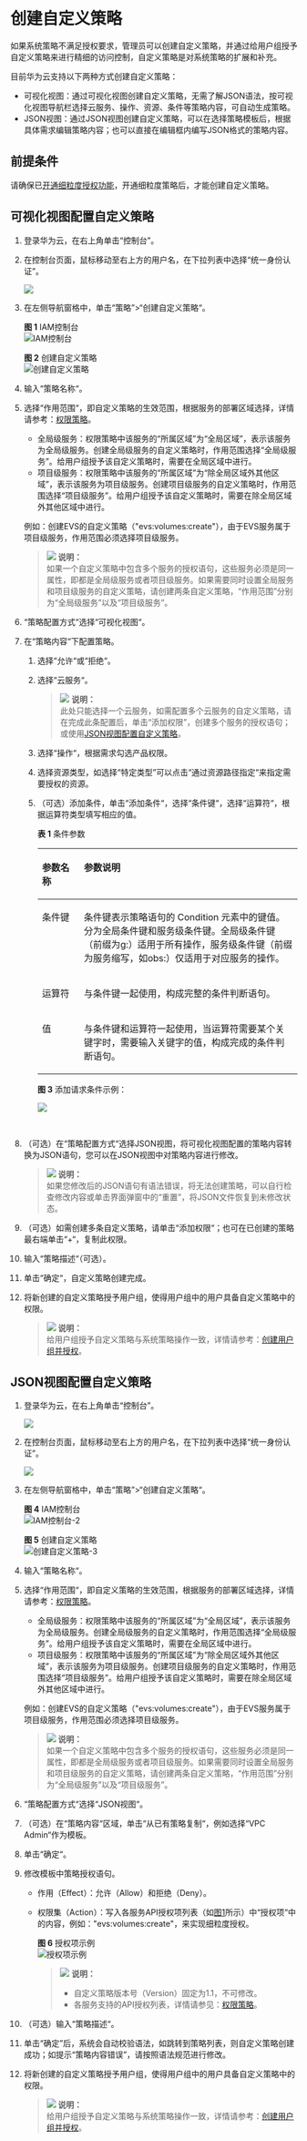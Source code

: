 # 创建自定义策略<a name="iam_01_0605"></a>

如果系统策略不满足授权要求，管理员可以创建自定义策略，并通过给用户组授予自定义策略来进行精细的访问控制，自定义策略是对系统策略的扩展和补充。

目前华为云支持以下两种方式创建自定义策略：

-   可视化视图：通过可视化视图创建自定义策略，无需了解JSON语法，按可视化视图导航栏选择云服务、操作、资源、条件等策略内容，可自动生成策略。
-   JSON视图：通过JSON视图创建自定义策略，可以在选择策略模板后，根据具体需求编辑策略内容；也可以直接在编辑框内编写JSON格式的策略内容。

## 前提条件<a name="section42488117017"></a>

请确保已[开通细粒度授权功能](申请细粒度访问控制公测.md)，开通细粒度策略后，才能创建自定义策略。

## 可视化视图配置自定义策略<a name="section1511262016427"></a>

1.  登录华为云，在右上角单击“控制台”。
2.  在控制台页面，鼠标移动至右上方的用户名，在下拉列表中选择“统一身份认证”。

    ![](figures/进入IAM-0.png)

3.  在左侧导航窗格中，单击“策略”\>“创建自定义策略“。

    **图 1**  IAM控制台<a name="fig1083175931220"></a>  
    ![](figures/IAM控制台.png "IAM控制台")

    **图 2**  创建自定义策略<a name="fig1087312911135"></a>  
    ![](figures/创建自定义策略.png "创建自定义策略")

4.  输入“策略名称“。
5.  选择“作用范围“，即自定义策略的生效范围，根据服务的部署区域选择，详情请参考：[权限策略](https://support.huaweicloud.com/usermanual-permissions/zh-cn_topic_0063498930.html)。

    -   全局级服务：权限策略中该服务的“所属区域”为“全局区域”，表示该服务为全局级服务。创建全局级服务的自定义策略时，作用范围选择“全局级服务”。给用户组授予该自定义策略时，需要在全局区域中进行。
    -   项目级服务：权限策略中该服务的“所属区域”为“除全局区域外其他区域”，表示该服务为项目级服务。创建项目级服务的自定义策略时，作用范围选择“项目级服务”。给用户组授予该自定义策略时，需要在除全局区域外其他区域中进行。

    例如：创建EVS的自定义策略（"evs:volumes:create"），由于EVS服务属于项目级服务，作用范围必须选择项目级服务。

    >![](public_sys-resources/icon-note.gif) **说明：**   
    >如果一个自定义策略中包含多个服务的授权语句，这些服务必须是同一属性，即都是全局级服务或者项目级服务。如果需要同时设置全局服务和项目级服务的自定义策略，请创建两条自定义策略，“作用范围”分别为“全局级服务”以及“项目级服务”。  

6.  “策略配置方式“选择“可视化视图“。
7.  在“策略内容“下配置策略。
    1.  选择“允许“或“拒绝“。
    2.  选择“云服务“。

        >![](public_sys-resources/icon-note.gif) **说明：**   
        >此处只能选择一个云服务，如需配置多个云服务的自定义策略，请在完成此条配置后，单击“添加权限”，创建多个服务的授权语句；或使用[JSON视图配置自定义策略](#section194722218121)。  

    3.  选择“操作“，根据需求勾选产品权限。
    4.  选择资源类型，如选择“特定类型”可以点击“通过资源路径指定“来指定需要授权的资源。
    5.  （可选）添加条件，单击“添加条件“，选择“条件键“，选择“运算符“，根据运算符类型填写相应的值。

        **表 1**  条件参数

        <a name="table42344414207"></a>
        <table><thead align="left"><tr id="row5234843202"><th class="cellrowborder" valign="top" width="16.07%" id="mcps1.2.3.1.1"><p id="p1723412452010"><a name="p1723412452010"></a><a name="p1723412452010"></a>参数名称</p>
        </th>
        <th class="cellrowborder" valign="top" width="83.93%" id="mcps1.2.3.1.2"><p id="p1123516462012"><a name="p1123516462012"></a><a name="p1123516462012"></a>参数说明</p>
        </th>
        </tr>
        </thead>
        <tbody><tr id="row1023512410207"><td class="cellrowborder" valign="top" width="16.07%" headers="mcps1.2.3.1.1 "><p id="p1123514412016"><a name="p1123514412016"></a><a name="p1123514412016"></a>条件键</p>
        </td>
        <td class="cellrowborder" valign="top" width="83.93%" headers="mcps1.2.3.1.2 "><p id="p1235184122019"><a name="p1235184122019"></a><a name="p1235184122019"></a>条件键表示策略语句的 Condition 元素中的键值。分为全局条件键和服务级条件键。全局级条件键（前缀为g:）适用于所有操作，服务级条件键（前缀为服务缩写，如obs:）仅适用于对应服务的操作。</p>
        </td>
        </tr>
        <tr id="row1123514182018"><td class="cellrowborder" valign="top" width="16.07%" headers="mcps1.2.3.1.1 "><p id="p523518422018"><a name="p523518422018"></a><a name="p523518422018"></a>运算符</p>
        </td>
        <td class="cellrowborder" valign="top" width="83.93%" headers="mcps1.2.3.1.2 "><p id="p7235134102010"><a name="p7235134102010"></a><a name="p7235134102010"></a>与条件键一起使用，构成完整的条件判断语句。</p>
        </td>
        </tr>
        <tr id="row3235134162018"><td class="cellrowborder" valign="top" width="16.07%" headers="mcps1.2.3.1.1 "><p id="p9235846201"><a name="p9235846201"></a><a name="p9235846201"></a>值</p>
        </td>
        <td class="cellrowborder" valign="top" width="83.93%" headers="mcps1.2.3.1.2 "><p id="p1323524182010"><a name="p1323524182010"></a><a name="p1323524182010"></a>与条件键和运算符一起使用，当运算符需要某个关键字时，需要输入关键字的值，构成完成的条件判断语句。</p>
        </td>
        </tr>
        </tbody>
        </table>

        **图 3**  添加请求条件示例：<a name="fig177291911361"></a>  
        

        ![](figures/zh-cn_image_0189664963.png)

          

8.  （可选）在“策略配置方式“选择JSON视图，将可视化视图配置的策略内容转换为JSON语句，您可以在JSON视图中对策略内容进行修改。

    >![](public_sys-resources/icon-note.gif) **说明：**   
    >如果您修改后的JSON语句有语法错误，将无法创建策略，可以自行检查修改内容或单击界面弹窗中的“重置”，将JSON文件恢复到未修改状态。  

9.  （可选）如需创建多条自定义策略，请单击“添加权限“；也可在已创建的策略最右端单击“+“，复制此权限。
10. 输入“策略描述“（可选）。
11. 单击“确定“，自定义策略创建完成。
12. 将新创建的自定义策略授予用户组，使得用户组中的用户具备自定义策略中的权限。

    >![](public_sys-resources/icon-note.gif) **说明：**   
    >给用户组授予自定义策略与系统策略操作一致，详情请参考：[创建用户组并授权](创建用户组并授权.md)。  


## JSON视图配置自定义策略<a name="section194722218121"></a>

1.  登录华为云，在右上角单击“控制台”。

    ![](figures/zh-cn_image_0184743022.png)

2.  在控制台页面，鼠标移动至右上方的用户名，在下拉列表中选择“统一身份认证”。

    ![](figures/进入IAM-1.png)

3.  在左侧导航窗格中，单击“策略”\>“创建自定义策略“。

    **图 4**  IAM控制台<a name="fig1698554491712"></a>  
    ![](figures/IAM控制台-2.png "IAM控制台-2")

    **图 5**  创建自定义策略<a name="fig189854442172"></a>  
    ![](figures/创建自定义策略-3.png "创建自定义策略-3")

4.  输入“策略名称“。
5.  选择“作用范围“，即自定义策略的生效范围，根据服务的部署区域选择，详情请参考：[权限策略](https://support.huaweicloud.com/usermanual-permissions/zh-cn_topic_0063498930.html)。

    -   全局级服务：权限策略中该服务的“所属区域”为“全局区域”，表示该服务为全局级服务。创建全局级服务的自定义策略时，作用范围选择“全局级服务”。给用户组授予该自定义策略时，需要在全局区域中进行。
    -   项目级服务：权限策略中该服务的“所属区域”为“除全局区域外其他区域”，表示该服务为项目级服务。创建项目级服务的自定义策略时，作用范围选择“项目级服务”。给用户组授予该自定义策略时，需要在除全局区域外其他区域中进行。

    例如：创建EVS的自定义策略（"evs:volumes:create"），由于EVS服务属于项目级服务，作用范围必须选择项目级服务。

    >![](public_sys-resources/icon-note.gif) **说明：**   
    >如果一个自定义策略中包含多个服务的授权语句，这些服务必须是同一属性，即都是全局级服务或者项目级服务。如果需要同时设置全局服务和项目级服务的自定义策略，请创建两条自定义策略，“作用范围”分别为“全局级服务”以及“项目级服务”。  

6.  “策略配置方式“选择“JSON视图“。
7.  （可选）在“策略内容“区域，单击“从已有策略复制“，例如选择“VPC Admin“作为模板。
8.  单击“确定“。
9.  修改模板中策略授权语句。
    -   作用（Effect）：允许（Allow）和拒绝（Deny）。
    -   权限集（Action）：写入各服务API授权项列表（如[图1](#fig0791455333)所示）中“授权项“中的内容，例如："evs:volumes:create"，来实现细粒度授权。

        **图 6**  授权项示例<a name="fig0791455333"></a>  
        ![](figures/授权项示例.png "授权项示例")

        >![](public_sys-resources/icon-note.gif) **说明：**   
        >-   自定义策略版本号（Version）固定为1.1，不可修改。  
        >-   各服务支持的API授权列表，详情请参见：[权限策略](https://support.huaweicloud.com/usermanual-permissions/zh-cn_topic_0063498930.html)。  


10. （可选）输入“策略描述“。
11. 单击“确定”后，系统会自动校验语法，如跳转到策略列表，则自定义策略创建成功；如提示“策略内容错误”，请按照语法规范进行修改。
12. 将新创建的自定义策略授予用户组，使得用户组中的用户具备自定义策略中的权限。

    >![](public_sys-resources/icon-note.gif) **说明：**   
    >给用户组授予自定义策略与系统策略操作一致，详情请参考：[创建用户组并授权](创建用户组并授权.md)。  


